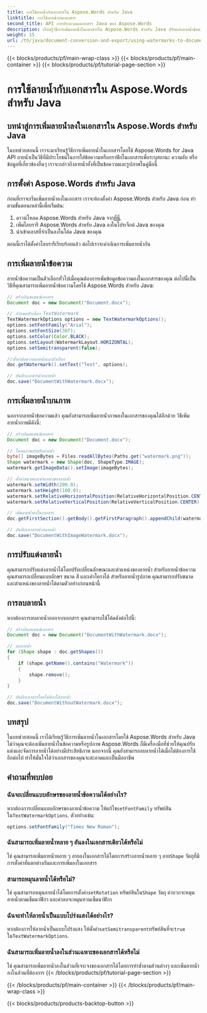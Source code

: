 ```yaml
---
title: การใช้ลายน้ำกับเอกสารใน Aspose.Words สำหรับ Java
linktitle: การใช้ลายน้ำบนเอกสาร
second_title: API การประมวลผลเอกสาร Java ของ Aspose.Words
description: เรียนรู้วิธีการเพิ่มลายน้ำในเอกสารใน Aspose.Words สำหรับ Java ปรับแต่งลายน้ำข้อความและรูปภาพเพื่อให้เอกสารดูเป็นมืออาชีพ
weight: 15
url: /th/java/document-conversion-and-export/using-watermarks-to-documents/
---
```


{{< blocks/products/pf/main-wrap-class >}}
{{< blocks/products/pf/main-container >}}
{{< blocks/products/pf/tutorial-page-section >}}

# การใช้ลายน้ำกับเอกสารใน Aspose.Words สำหรับ Java


## บทนำสู่การเพิ่มลายน้ำลงในเอกสารใน Aspose.Words สำหรับ Java

ในบทช่วยสอนนี้ เราจะมาเรียนรู้วิธีการเพิ่มลายน้ำในเอกสารโดยใช้ Aspose.Words for Java API ลายน้ำเป็นวิธีที่มีประโยชน์ในการใส่ข้อความหรือกราฟิกในเอกสารเพื่อระบุสถานะ ความลับ หรือข้อมูลที่เกี่ยวข้องอื่นๆ เราจะกล่าวถึงลายน้ำทั้งที่เป็นข้อความและรูปภาพในคู่มือนี้

## การตั้งค่า Aspose.Words สำหรับ Java

ก่อนที่เราจะเริ่มเพิ่มลายน้ำลงในเอกสาร เราจะต้องตั้งค่า Aspose.Words สำหรับ Java ก่อน ทำตามขั้นตอนเหล่านี้เพื่อเริ่มต้น:

1.  ดาวน์โหลด Aspose.Words สำหรับ Java จาก[ที่นี่](https://releases.aspose.com/words/java/).
2. เพิ่มไลบรารี Aspose.Words สำหรับ Java ลงในโปรเจ็กต์ Java ของคุณ
3. นำเข้าคลาสที่จำเป็นลงในโค้ด Java ของคุณ

ตอนนี้เราได้ตั้งค่าไลบรารีเรียบร้อยแล้ว ต่อไปเราจะดำเนินการเพิ่มลายน้ำกัน

## การเพิ่มลายน้ำข้อความ

ลายน้ำข้อความเป็นตัวเลือกทั่วไปเมื่อคุณต้องการเพิ่มข้อมูลข้อความลงในเอกสารของคุณ ต่อไปนี้เป็นวิธีที่คุณสามารถเพิ่มลายน้ำข้อความโดยใช้ Aspose.Words สำหรับ Java:

```java
// สร้างอินสแตนซ์เอกสาร
Document doc = new Document("Document.docx");

// กำหนดตัวเลือก TextWatermark
TextWatermarkOptions options = new TextWatermarkOptions();
options.setFontFamily("Arial");
options.setFontSize(36f);
options.setColor(Color.BLACK);
options.setLayout(WatermarkLayout.HORIZONTAL);
options.setSemitransparent(false);

//ตั้งค่าข้อความลายน้ำและตัวเลือก
doc.getWatermark().setText("Test", options);

// บันทึกเอกสารด้วยลายน้ำ
doc.save("DocumentWithWatermark.docx");
```

## การเพิ่มลายน้ำบนภาพ

นอกจากลายน้ำข้อความแล้ว คุณยังสามารถเพิ่มลายน้ำภาพลงในเอกสารของคุณได้อีกด้วย วิธีเพิ่มลายน้ำภาพมีดังนี้:

```java
// สร้างอินสแตนซ์เอกสาร
Document doc = new Document("Document.docx");

// โหลดภาพสำหรับลายน้ำ
byte[] imageBytes = Files.readAllBytes(Paths.get("watermark.png"));
Shape watermark = new Shape(doc, ShapeType.IMAGE);
watermark.getImageData().setImage(imageBytes);

// ตั้งค่าขนาดและตำแหน่งของลายน้ำ
watermark.setWidth(200.0);
watermark.setHeight(100.0);
watermark.setRelativeHorizontalPosition(RelativeHorizontalPosition.CENTER);
watermark.setRelativeVerticalPosition(RelativeVerticalPosition.CENTER);

// เพิ่มลายน้ำลงในเอกสาร
doc.getFirstSection().getBody().getFirstParagraph().appendChild(watermark);

// บันทึกเอกสารด้วยลายน้ำ
doc.save("DocumentWithImageWatermark.docx");
```

## การปรับแต่งลายน้ำ

คุณสามารถปรับแต่งลายน้ำได้โดยปรับเปลี่ยนลักษณะและตำแหน่งของลายน้ำ สำหรับลายน้ำข้อความ คุณสามารถเปลี่ยนแบบอักษร ขนาด สี และเค้าโครงได้ สำหรับลายน้ำรูปภาพ คุณสามารถปรับขนาดและตำแหน่งของลายน้ำได้ตามตัวอย่างก่อนหน้านี้

## การลบลายน้ำ

หากต้องการลบลายน้ำออกจากเอกสาร คุณสามารถใช้โค้ดดังต่อไปนี้:

```java
// สร้างอินสแตนซ์เอกสาร
Document doc = new Document("DocumentWithWatermark.docx");

// ลบลายน้ำ
for (Shape shape : doc.getShapes())
{
    if (shape.getName().contains("Watermark"))
    {
        shape.remove();
    }
}

// บันทึกเอกสารโดยไม่ต้องใส่ลายน้ำ
doc.save("DocumentWithoutWatermark.docx");
```


## บทสรุป

ในบทช่วยสอนนี้ เราได้เรียนรู้วิธีการเพิ่มลายน้ำในเอกสารโดยใช้ Aspose.Words สำหรับ Java ไม่ว่าคุณจะต้องเพิ่มลายน้ำในข้อความหรือรูปภาพ Aspose.Words ก็มีเครื่องมือที่ช่วยให้คุณปรับแต่งและจัดการลายน้ำได้อย่างมีประสิทธิภาพ นอกจากนี้ คุณยังสามารถลบลายน้ำได้เมื่อไม่ต้องการใช้อีกต่อไป ทำให้มั่นใจได้ว่าเอกสารของคุณจะสะอาดและเป็นมืออาชีพ

## คำถามที่พบบ่อย

### ฉันจะเปลี่ยนแบบอักษรของลายน้ำข้อความได้อย่างไร?

 หากต้องการเปลี่ยนแบบอักษรของลายน้ำข้อความ ให้แก้ไข`setFontFamily` ทรัพย์สินใน`TextWatermarkOptions`. ตัวอย่างเช่น:

```java
options.setFontFamily("Times New Roman");
```

### ฉันสามารถเพิ่มลายน้ำหลาย ๆ อันลงในเอกสารเดียวได้หรือไม่

 ใช่ คุณสามารถเพิ่มลายน้ำหลาย ๆ ลายลงในเอกสารได้โดยการสร้างลายน้ำหลาย ๆ ลาย`Shape` วัตถุที่มีการตั้งค่าที่แตกต่างกันและการเพิ่มลงในเอกสาร

### สามารถหมุนลายน้ำได้หรือไม่?

 ใช่ คุณสามารถหมุนลายน้ำได้โดยการตั้งค่า`setRotation` ทรัพย์สินใน`Shape` วัตถุ ค่าบวกจะหมุนลายน้ำตามเข็มนาฬิกา และค่าลบจะหมุนทวนเข็มนาฬิกา

### ฉันจะทำให้ลายน้ำเป็นแบบโปร่งแสงได้อย่างไร?

 หากต้องการให้ลายน้ำเป็นแบบโปร่งแสง ให้ตั้งค่า`setSemitransparent`ทรัพย์สินที่จะ`true` ใน`TextWatermarkOptions`.

### ฉันสามารถเพิ่มลายน้ำลงในส่วนเฉพาะของเอกสารได้หรือไม่

ใช่ คุณสามารถเพิ่มลายน้ำลงในส่วนที่เจาะจงของเอกสารได้โดยการทำซ้ำตามส่วนต่างๆ และเพิ่มลายน้ำลงในส่วนที่ต้องการ
{{< /blocks/products/pf/tutorial-page-section >}}

{{< /blocks/products/pf/main-container >}}
{{< /blocks/products/pf/main-wrap-class >}}

{{< blocks/products/products-backtop-button >}}
